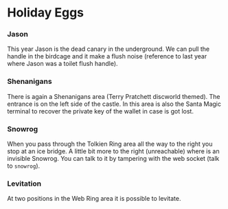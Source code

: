 
# Holiday Eggs

### Jason
This year Jason is the dead canary in the underground.
We can pull the handle in the birdcage and it make a flush noise (reference to last year where Jason was a toilet flush handle).

### Shenanigans
There is again a Shenanigans area (Terry Pratchett discworld themed). The entrance is on the left side of the castle.
In this area is also the Santa Magic terminal to recover the private key of the wallet in case is got lost.

### Snowrog
When you pass through the Tolkien Ring area all the way to the right you stop at an ice bridge.
A little bit more to the right (unreachable) where is an invisible Snowrog. You can talk to it by tampering with the web socket (talk to `snowrog`).

### Levitation
At two positions in the Web Ring area it is possible to levitate.
